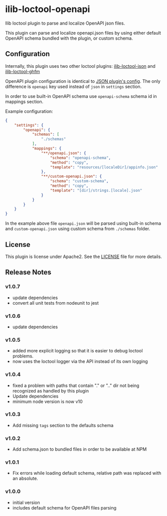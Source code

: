 # ilib-loctool-openapi

Ilib loctool plugin to parse and localize OpenAPI json files.

This plugin can parse and localize openapi.json files by using
either default OpenAPI schema bundled with the plugin,
or custom schema.

## Configuration

Internally, this plugin uses two other loctool plugins:
[ilib-loctool-json](https://github.com/iLib-js/ilib-loctool-json)
and
[ilib-loctool-ghfm](https://github.com/iLib-js/ilib-loctool-ghfm)

OpenAPI plugin configuration is identical to
[JSON plugin's config](https://github.com/iLib-js/ilib-loctool-json#configuring-the-plugin).
The only difference is `openapi` key used instead of `json`
in `settings` section.

In order to use built-in OpenAPI schema use `openapi-schema`
schema id in mappings section.

Example configuration:

```json
{
    "settings": {
        "openapi": {
            "schemas": [
                "./schemas"
            ],
            "mappings": {
                "**/openapi.json": {
                    "schema": "openapi-schema",
                    "method": "copy",
                    "template": "resources/[localeDir]/appinfo.json"
                },
                "**/custom-openapi.json": {
                    "schema": "custom-schema",
                    "method": "copy",
                    "template": "[dir]/strings.[locale].json"
                }
            }
        }
    }
}
```

In the example above file `openapi.json` will be parsed using
built-in schema and `custom-openapi.json` using custom schema
from `./schemas` folder.

## License

This plugin is license under Apache2. See the [LICENSE](./LICENSE)
file for more details.

## Release Notes

### v1.0.7

- update dependencies
- convert all unit tests from nodeunit to jest

### v1.0.6

- update dependencies

### v1.0.5

- added more explicit logging so that it is easier to debug loctool
  problems.
- now uses the loctool logger via the API instead of its own logging

### v1.0.4

- fixed a problem with paths that contain "." or ".." dir not being
  recognized as handled by this plugin
- Update dependencies
- minimum node version is now v10

### v1.0.3
- Add missing `tags` section to the defaults schema

### v1.0.2

- Add schema.json to bundled files in order to be available at NPM

### v1.0.1

- Fix errors while loading default schema, relative path was replaced
with an absolute.

### v1.0.0

- initial version
- includes default schema for OpenAPI files parsing
